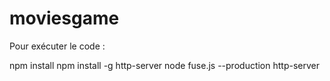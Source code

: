 # moviesgame

Pour exécuter le code :

npm install
npm install -g http-server
node fuse.js --production
http-server